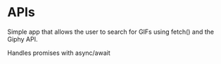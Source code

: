 # APIs
Simple app that allows the user to search for GIFs using fetch() and the Giphy API.

Handles promises with async/await